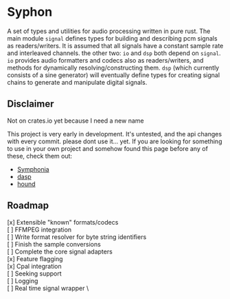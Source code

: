 # Syphon

A set of types and utilities for audio processing written in pure rust. The main module `signal` defines types for building and describing pcm signals as readers/writers. It is assumed that all signals have a constant sample rate and interleaved channels. the other two: `io` and `dsp` both depend on `signal`. `io` provides audio formatters and codecs also as readers/writers, and methods for dynamically resolving/constructing them. `dsp` (which currently consists of a sine generator) will eventually define types for creating signal chains to generate and manipulate digital signals.

## Disclaimer

Not on crates.io yet because I need a new name

This project is very early in development. It's untested, and the api changes with every commit. please dont use it... yet. If you are looking for something to use in your own project and somehow found this page before any of these, check them out:

- [Symphonia](https://github.com/pdeljanov/Symphonia)
- [dasp](https://github.com/RustAudio/dasp)
- [hound](https://github.com/ruuda/hound)

## Roadmap

[x] Extensible "known" formats/codecs \
[ ] FFMPEG integration \
[ ] Write format resolver for byte string identifiers \
[ ] Finish the sample conversions \
[ ] Complete the core signal adapters \
[x] Feature flagging \
[x] Cpal integration \
[ ] Seeking support \
[ ] Logging \
[ ] Real time signal wrapper \
